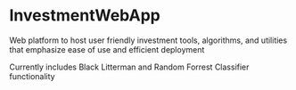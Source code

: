 # InvestmentWebApp
Web platform to host user friendly investment tools, algorithms, and utilities that emphasize ease of use and efficient deployment

Currently includes Black Litterman and Random Forrest Classifier functionality
